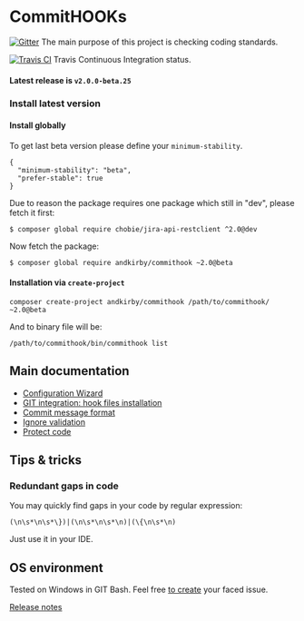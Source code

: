 # CommitHOOKs

[![Gitter](https://badges.gitter.im/Join%20Chat.svg)](https://gitter.im/andkirby/commithook?utm_source=badge&utm_medium=badge&utm_campaign=pr-badge&utm_content=badge)
The main purpose of this project is checking coding standards.

[![Travis CI](https://travis-ci.org/andkirby/commithook.svg?branch=develop)](https://travis-ci.org/andkirby/commithook)
Travis Continuous Integration status.

#### Latest release is `v2.0.0-beta.25`

### Install latest version
#### Install globally
To get last beta version please define your `minimum-stability`.
```
{
  "minimum-stability": "beta",
  "prefer-stable": true
}
```

Due to reason the package requires one package which still in "dev", please fetch it first:
```shell
$ composer global require chobie/jira-api-restclient ^2.0@dev
```

Now fetch the package:
```shell
$ composer global require andkirby/commithook ~2.0@beta
```

#### Installation via `create-project`
```shell
composer create-project andkirby/commithook /path/to/commithook/ ~2.0@beta
```

And to binary file will be:
```
/path/to/commithook/bin/commithook list
```
## Main documentation
- [Configuration Wizard](doc/example-wizard.md)
- [GIT integration: hook files installation](doc/hooks-installation.md)
- [Commit message format](doc/commit-msg.md)
- [Ignore validation](doc/exclude-code-validation.md)
- [Protect code](doc/protect-code.md)

## Tips & tricks
### Redundant gaps in code
You may quickly find gaps in your code by regular expression:
```
(\n\s*\n\s*\})|(\n\s*\n\s*\n)|(\{\n\s*\n)
```
Just use it in your IDE.

## OS environment
Tested on Windows in GIT Bash. Feel free [to create](../../issues/new "Add a new issue") your faced issue.

[Release notes](doc/release-notes.md)
